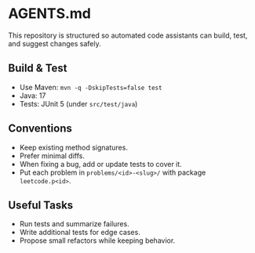 # AGENTS.md

This repository is structured so automated code assistants can build, test, and suggest changes safely.

## Build & Test
- Use Maven: `mvn -q -DskipTests=false test`
- Java: 17
- Tests: JUnit 5 (under `src/test/java`)

## Conventions
- Keep existing method signatures.
- Prefer minimal diffs.
- When fixing a bug, add or update tests to cover it.
- Put each problem in `problems/<id>-<slug>/` with package `leetcode.p<id>`.

## Useful Tasks
- Run tests and summarize failures.
- Write additional tests for edge cases.
- Propose small refactors while keeping behavior.
